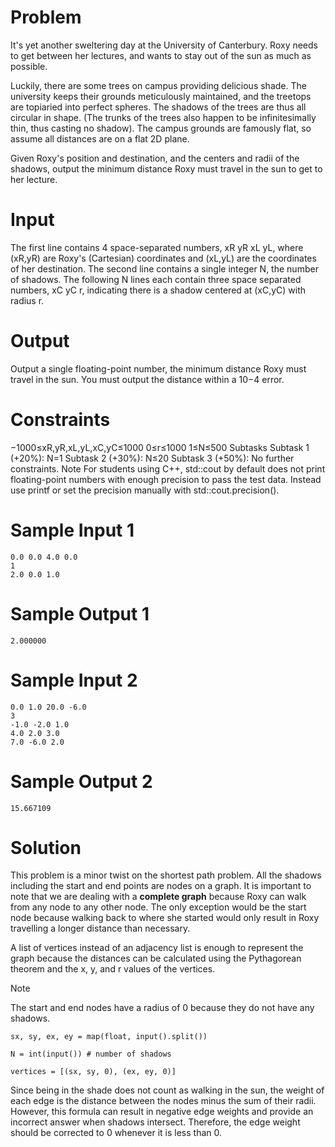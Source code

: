 # Problem

It's yet another sweltering day at the University of Canterbury. Roxy needs to get between her lectures, and wants to stay out of the sun as much as possible.

Luckily, there are some trees on campus providing delicious shade. The university keeps their grounds meticulously maintained, and the treetops are topiaried into perfect spheres. The shadows of the trees are thus all circular in shape. (The trunks of the trees also happen to be infinitesimally thin, thus casting no shadow). The campus grounds are famously flat, so assume all distances are on a flat 2D plane.

Given Roxy's position and destination, and the centers and radii of the shadows, output the minimum distance Roxy must travel in the sun to get to her lecture.

# Input
The first line contains 4 space-separated numbers, xR yR xL yL, where (xR,yR) are Roxy's (Cartesian) coordinates and (xL,yL) are the coordinates of her destination. The second line contains a single integer N, the number of shadows. The following N lines each contain three space separated numbers, xC yC r, indicating there is a shadow centered at (xC,yC) with radius r.

# Output
Output a single floating-point number, the minimum distance Roxy must travel in the sun. You must output the distance within a 10−4 error.

# Constraints
−1000≤xR,yR,xL,yL,xC,yC≤1000
0≤r≤1000
1≤N≤500
Subtasks
Subtask 1 (+20%): N=1
Subtask 2 (+30%): N≤20
Subtask 3 (+50%): No further constraints.
Note
For students using C++, std::cout by default does not print floating-point numbers with enough precision to pass the test data. Instead use printf or set the precision manually with std::cout.precision().

# Sample Input 1
```
0.0 0.0 4.0 0.0
1
2.0 0.0 1.0
```
# Sample Output 1
```
2.000000
```
 
# Sample Input 2
```
0.0 1.0 20.0 -6.0
3
-1.0 -2.0 1.0
4.0 2.0 3.0
7.0 -6.0 2.0
```
# Sample Output 2
```
15.667109
```

# Solution

This problem is a minor twist on the shortest path problem. All the shadows including the start and end points are nodes on a graph. It is important to note that we are dealing with a **complete graph** because Roxy can walk from any node to any other node. The only exception would be the start node because walking back to where she started would only result in Roxy travelling a longer distance than necessary.

A list of vertices instead of an adjacency list is enough to represent the graph because the distances can be calculated using the Pythagorean theorem and the x, y, and r values of the vertices.

> [!NOTE]
> The start and end nodes have a radius of 0 because they do not have any shadows.

```
sx, sy, ex, ey = map(float, input().split())

N = int(input()) # number of shadows

vertices = [(sx, sy, 0), (ex, ey, 0)]
```

Since being in the shade does not count as walking in the sun, the weight of each edge is the distance between the nodes minus the sum of their radii. However, this formula can result in negative edge weights and provide an incorrect answer when shadows intersect. Therefore, the edge weight should be corrected to 0 whenever it is less than 0.